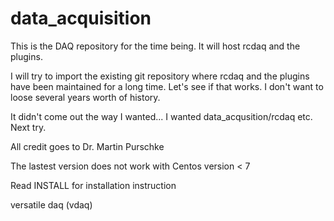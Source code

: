 # data_acquisition
This is the DAQ repository for the time being. It will host rcdaq and the plugins.

I will try to import the existing git repository where rcdaq and the plugins have been maintained for a long time.
Let's see if that works. I don't want to loose several years worth of history.

It didn't come out the way I wanted... I wanted data_acqusition/rcdaq etc. Next try.

All credit goes to Dr. Martin Purschke 

The lastest version does not work with Centos version < 7

Read INSTALL for installation instruction

versatile daq (vdaq)
